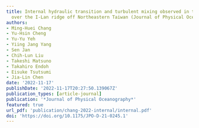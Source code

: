 ```yaml
---
title: Internal hydraulic transition and turbulent mixing observed in the Kuroshio
  over the I-Lan ridge off Northeastern Taiwan (Journal of Physical Oceanography, 2022)
authors:
- Ming-Huei Chang
- Yu-Hsin Cheng
- Yu-Yu Yeh
- Yiing Jang Yang
- Sen Jan
- Chih-Lun Liu
- Takeshi Matsuno
- Takahiro Endoh
- Eisuke Tsutsumi
- Jia-Lin Chen
date: '2022-11-17'
publishDate: '2022-11-17T20:27:50.139067Z'
publication_types: [article-journal]
publication: '*Journal of Physical Oceanography*'
featured: true
url_pdf: 'publication/chang-2022-internal/internal.pdf'
doi: 'https://doi.org/10.1175/JPO-D-21-0245.1'
---
```

